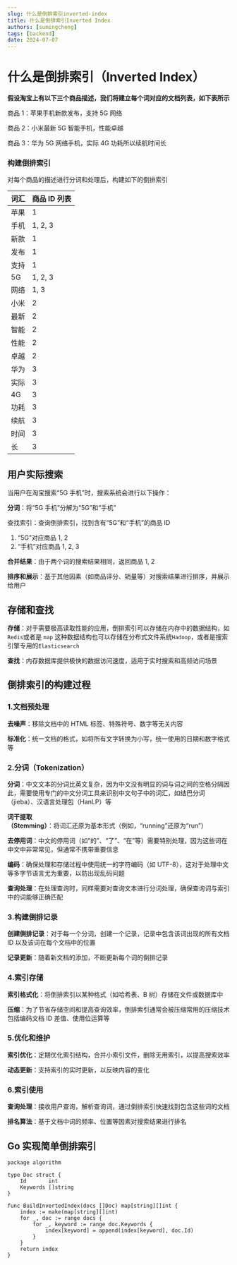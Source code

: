 ```yaml
---
slug: 什么是倒排索引inverted-index
title: 什么是倒排索引Inverted Index
authors: [sumingcheng]
tags: [backend]
date: 2024-07-07
---
```


# 什么是倒排索引（Inverted Index）

**假设淘宝上有以下三个商品描述，我们将建立每个词对应的文档列表，如下表所示**

商品 1：苹果手机新款发布，支持 5G 网络

商品 2：小米最新 5G 智能手机，性能卓越

商品 3：华为 5G 网络手机，实际 4G 功耗所以续航时间长

### 构建倒排索引

对每个商品的描述进行分词和处理后，构建如下的倒排索引

| 词汇 | 商品 ID 列表 |
| ---- | ------------ |
| 苹果 | 1            |
| 手机 | 1, 2, 3      |
| 新款 | 1            |
| 发布 | 1            |
| 支持 | 1            |
| 5G   | 1, 2, 3      |
| 网络 | 1, 3         |
| 小米 | 2            |
| 最新 | 2            |
| 智能 | 2            |
| 性能 | 2            |
| 卓越 | 2            |
| 华为 | 3            |
| 实际 | 3            |
| 4G   | 3            |
| 功耗 | 3            |
| 续航 | 3            |
| 时间 | 3            |
| 长   | 3            |

## 用户实际搜索

当用户在淘宝搜索“5G 手机”时，搜索系统会进行以下操作：

**分词**：将“5G 手机”分解为“5G”和“手机”

查找索引：查询倒排索引，找到含有“5G”和“手机”的商品 ID

1. “5G”对应商品 1, 2
2. “手机”对应商品 1, 2, 3

**合并结果**：由于两个词的搜索结果相同，返回商品 1, 2

**排序和展示**：基于其他因素（如商品评分、销量等）对搜索结果进行排序，并展示给用户

## 存储和查找

**存储**：对于需要极高读取性能的应用，倒排索引可以存储在内存中的数据结构，如`Redis`或者是 `map` 这种数据结构也可以存储在分布式文件系统`Hadoop`，或者是搜索引擎专用的`Elasticsearch`

**查找**：内存数据库提供极快的数据访问速度，适用于实时搜索和高频访问场景

## 倒排索引的构建过程

### 1.文档预处理

**去噪声**：移除文档中的 HTML 标签、特殊符号、数字等无关内容

**标准化**：统一文档的格式，如将所有文字转换为小写，统一使用的日期和数字格式等

### 2.分词（Tokenization）

**分词**：中文文本的分词比英文复杂，因为中文没有明显的词与词之间的空格分隔因此，需要使用专门的中文分词工具来识别中文句子中的词汇，如结巴分词（jieba）、汉语言处理包（HanLP）等

**词干提取（Stemming）**：将词汇还原为基本形式（例如，“running”还原为“run”）

**去停用词**：中文的停用词（如“的”、“了”、“在”等）需要特别处理，因为这些词在中文中非常常见，但通常不携带重要信息

**编码**：确保处理和存储过程中使用统一的字符编码（如 UTF-8），这对于处理中文等多字节语言尤为重要，以防出现乱码问题

**查询处理**：在处理查询时，同样需要对查询文本进行分词处理，确保查询词与索引中的词能够正确匹配

### 3.构建倒排记录

**创建倒排记录**：对于每一个分词，创建一个记录，记录中包含该词出现的所有文档 ID 以及该词在每个文档中的位置

**记录更新**：随着新文档的添加，不断更新每个词的倒排记录

### 4.索引存储

**索引格式化**：将倒排索引以某种格式（如哈希表、B 树）存储在文件或数据库中

**压缩**：为了节省存储空间和提高查询效率，倒排索引通常会被压缩常用的压缩技术包括编码文档 ID 差值、使用位运算等

### 5.优化和维护

**索引优化**：定期优化索引结构，合并小索引文件，删除无用索引，以提高搜索效率

**动态更新**：支持索引的实时更新，以反映内容的变化

### 6.索引使用

**查询处理**：接收用户查询，解析查询词，通过倒排索引快速找到包含这些词的文档

**排名算法**：基于文档中词的频率、位置等因素对搜索结果进行排名

## Go 实现简单倒排索引

```
package algorithm

type Doc struct {
	Id       int
	Keywords []string
}

func BuildInvertedIndex(docs []Doc) map[string][]int {
	index := make(map[string][]int)
	for _, doc := range docs {
		for _, keyword := range doc.Keywords {
			index[keyword] = append(index[keyword], doc.Id)
		}
	}
	return index
}

```

